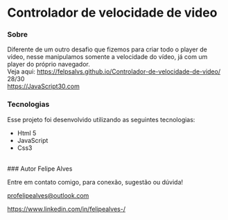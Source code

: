 # Controlador de velocidade de video

### Sobre
Diferente de um outro desafio que fizemos para criar todo o player de vídeo, nesse manipulamos somente a velocidade do vídeo, já com um player do próprio navegador.
<br/>
Veja aqui: https://felpsalvs.github.io/Controlador-de-velocidade-de-video/
<br/>
28/30 <br/>
https://JavaScript30.com 

### Tecnologias
Esse projeto foi desenvolvido utilizando as seguintes tecnologias:

+ Html 5
+ JavaScript
+ Css3
 <br/>
### Autor
Felipe Alves <br/>

Entre em contato comigo, para conexão, sugestão ou dúvida! <br/>

profelipealves@outlook.com <br/>

https://www.linkedin.com/in/felipealves-/
